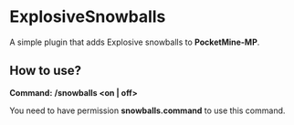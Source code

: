 # ExplosiveSnowballs
A simple plugin that adds Explosive snowballs to **PocketMine-MP**.

## How to use?
**Command:** **/snowballs <on | off>**

You need to have permission **snowballs.command** to use this command.
